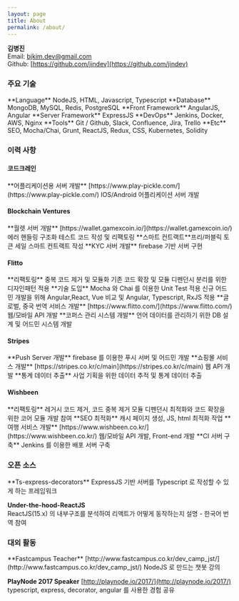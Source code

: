 ```yaml
---
layout: page
title: About
permalink: /about/
---
```


**김병진**  
Email​: ​[bjkim.dev@gmail.com​](bjkim.dev@gmail.com​)​  
Github​: ​[https://github.com/jindev](https://github.com/jindev)

<h3> 주요 기술 </h3>
**Language**         NodeJS, HTML, Javascript, Typescript   
**Database**         MongoDB, MySQL, Redis, PostgreSQL   
**Front Framework**  AngularJS, Angular   
**Server Framework** ExpressJS   
**DevOps**           Jenkins, Docker, AWS, Nginx   
**Tools**            Git / Github, Slack, Confluence, Jira, Trello  
**Etc**              SEO, Mocha/Chai, Grunt, ReactJS, Redux, CSS, Kubernetes, Solidity

<h3> 이력 사항 </h3>

<h4> 코드크레인 </h4>
**어플리케이션용 서버 개발**  [https://www.play-pickle.com/](https://www.play-pickle.com/)   
IOS/Android 어플리케이션 서버 개발

<h4> Blockchain Ventures​ ​</h4>
**월렛 서버 개발**  [​https://wallet.gamexcoin.io/](​https://wallet.gamexcoin.io/)   
에러 핸들링 구조화  
테스트 코드 작성 및 리팩토링  
**스마트 컨트랙트**  
​프리/퍼블릭 토큰 세일 스마트 컨트랙트 작성  
**KYC 서버 개발**  
firebase 기반 서버 구현

<h4>Flitto</h4>
**리팩토링**  
중복 코드 제거 및 모듈화  
기존 코드 확장 및 모듈 디펜던시 분리를 위한 디자인패턴 적용   
**기술 도입**  
Mocha 와 Chai 를 이용한 Unit Test 적용  
신규 어드민 개발을 위해 Angular,React, Vue 비교 및 Angular, Typescript, RxJS 적용   
**글로벌, 중국 번역 서비스 개발** [https://www.flitto.com/](​https://www.flitto.com/)   
웹/모바일 API 개발   
**코퍼스 관리 시스템 개발**  
언어 데이터를 관리하기 위한 DB 설계 및 어드민 시스템 개발

<h4>Stripes</h4>
**Push Server 개발**  
firebase 를 이용한 푸시 서버 및 어드민 개발  
**쇼핑몰 서비스 개발**  ​[https://stripes.co.kr/c/main](https://stripes.co.kr/c/main)  
웹 API 개발   
**통계 데이터 추출**  
사업 기획을 위한 데이터 추적 및 통계 데이터 추출

<h4>Wishbeen</h4> ​
**리팩토링**  
레거시 코드 제거, 코드 중복 제거  
모듈 디펜던시 최적화와 코드 확장을 위한 코어 모듈 개발 참여  
**SEO 최적화**  
캐시 페이지 생성, JS, html 최적화 작업  
**여행 서비스 개발**  [https://www.wishbeen.co.kr/]​(https://www.wishbeen.co.kr/)  
웹/모바일 API 개발, Front-end 개발   
**CI 서버 구축**  
Jenkins 를 이용한 배포 서버 구축

<h3>오픈 소스</h3>
**Ts-express-decorators**   
ExpressJS 기반 서버를 Typescript 로 작성할 수 있게 하는 프레임워크

**Under-the-hood-ReactJS**  
ReactJS(15.x) 의 내부구조를 분석하여 리액트가 어떻게 동작하는지 설명 - 한국어 번역 참여

<h3>대외 활동</h3>
**Fastcampus ​Teacher**  [http://www.fastcampus.co.kr/dev_camp_jst/](http://www.fastcampus.co.kr/dev_camp_jst/)   
NodeJS 로 만드는 챗봇 강의

**PlayNode 2017 ​Speaker** [http://playnode.io/2017/](http://playnode.io/2017/)  
typescript, express, decorator, angular 를 사용한 경험 공유
